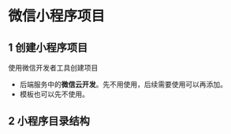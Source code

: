 # 微信小程序项目

## 1 创建小程序项目

使用微信开发者工具创建项目

- 后端服务中的**微信云开发**。先不用使用，后续需要使用可以再添加。
- 模板也可以先不使用。

## 2 小程序目录结构
